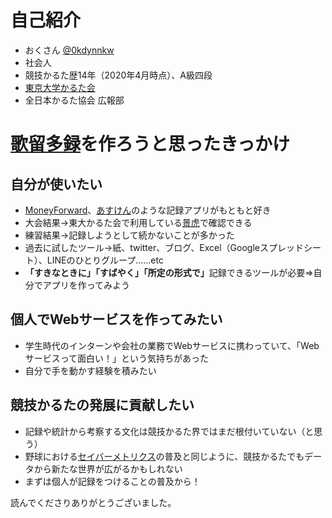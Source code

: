 # 自己紹介
* おくさん [@0kdynnkw](https://twitter.com/0kdynnkw)
* 社会人
* 競技かるた歴14年（2020年4月時点）、A級四段
* [東京大学かるた会](https://ut-karuta.bushidoo.com/)
* 全日本かるた協会 広報部
  <!-- * 大会のネット中継担当
  * [第一回小倉山杯](https://ogurayama.chihayafund.com/)で選手紹介を少し書きました -->

# [歌留多録](https://www.karutalog.com)を作ろうと思ったきっかけ
## 自分が使いたい
* [MoneyForward](https://moneyforward.com/)、[あすけん](https://www.asken.jp/)のような記録アプリがもともと好き
* 大会結果→東大かるた会で利用している[景虎](https://github.com/pjmtdw/kagetra/wiki)で確認できる
* 練習結果→記録しようとして続かないことが多かった
 * 過去に試したツール→紙、twitter、ブログ、Excel（Googleスプレッドシート）、LINEのひとりグループ……etc
* <b>「すきなときに」「すばやく」「所定の形式で」</b>記録できるツールが必要⇒自分でアプリを作ってみよう

## 個人でWebサービスを作ってみたい
* 学生時代のインターンや会社の業務でWebサービスに携わっていて、「Webサービスって面白い！」という気持ちがあった
* 自分で手を動かす経験を積みたい

## 競技かるたの発展に貢献したい
* 記録や統計から考察する文化は競技かるた界ではまだ根付いていない（と思う）
* 野球における[セイバーメトリクス](https://ja.wikipedia.org/wiki/%E3%82%BB%E3%82%A4%E3%83%90%E3%83%BC%E3%83%A1%E3%83%88%E3%83%AA%E3%82%AF%E3%82%B9)の普及と同じように、競技かるたでもデータから新たな世界が広がるかもしれない
* まずは個人が記録をつけることの普及から！

読んでくださりありがとうございました。
